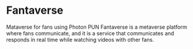 # Fantaverse
Mataverse for fans using Photon PUN 
Fantaverse is a metaverse platform where fans communicate, and it is a service that communicates and responds in real time while watching videos with other fans.

